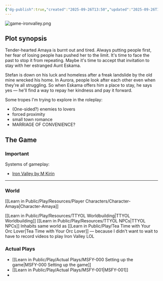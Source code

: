 ```yaml
---
{"dg-publish":true,"created":"2025-09-26T13:50","updated":"2025-09-26T13:24","dg-path":"Play/Making Space for You.md","permalink":"/play/making-space-for-you/","dgPassFrontmatter":true,"noteIcon":"1"}
---
```


![game-ironvalley.png](/img/user/Learn%20in%20Public/Play/Resources/game-ironvalley.png) 

## Plot synopsis 

Tender-hearted Amaya is burnt out and tired. Always putting people first, her fear of losing people has pushed her to the limit. It's time to face the past to stop it from repeating. Maybe it's time to accept that invitation to stay with her estranged Aunt Eskama. 

Stefan is down on his luck and homeless after a freak landslide by the old mine wrecked his home. In Aurora, people look after each other even when they're all struggling. So when Eskama offers him a place to stay, he says yes — he'll find a way to repay her kindness and pay it forward. 

Some tropes I'm trying to explore in the roleplay: 
- (One-sided?) enemies to lovers
- forced proximity 
- small town romance 
- MARRIAGE OF CONVENIENCE? 

## The Game 

### Important 

Systems of gameplay: 
- [Iron Valley by M Kirin](https://mkirin.itch.io/iron-valley)

--- 

### World 

[[Learn in Public/Play/Resources/Player Characters/Character-Amaya\|Character-Amaya]]

[[Learn in Public/Play/Resources/TTYOL Worldbuilding\|TTYOL Worldbuilding]]
[[Learn in Public/Play/Resources/TTYOL NPCs\|TTYOL NPCs]]
Inhabits same world as [[Learn in Public/Play/Tea Time with Your Orc Lover\|Tea Time with Your Orc Lover]] — because I didn't want to wait to have to record videos to play Iron Valley LOL 

### Actual Plays 
- [[Learn in Public/Play/Actual Plays/MSFY-000 Setting up the game\|MSFY-000 Setting up the game]]
- [[Learn in Public/Play/Actual Plays/MSFY-001\|MSFY-001]]
- 

